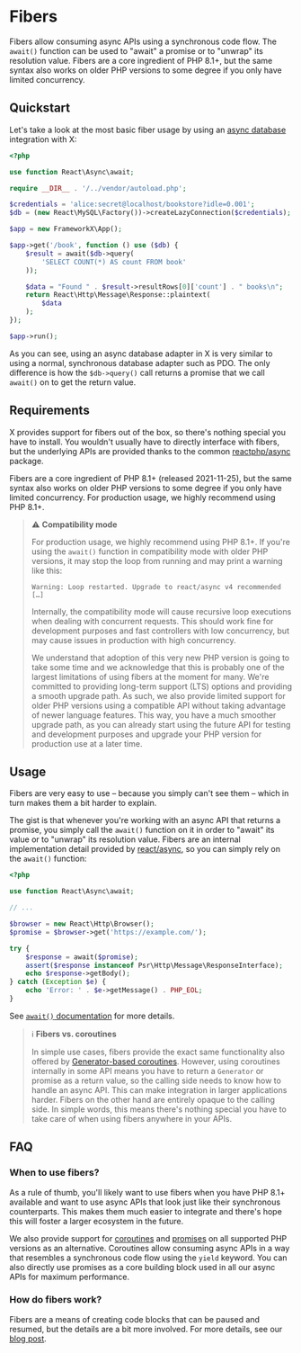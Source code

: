 # Fibers

Fibers allow consuming async APIs using a synchronous code flow. The `await()`
function can be used to "await" a promise or to "unwrap" its resolution value.
Fibers are a core ingredient of PHP 8.1+, but the same syntax also works on
older PHP versions to some degree if you only have limited concurrency.

## Quickstart

Let's take a look at the most basic fiber usage by using an
[async database](../integrations/database.md) integration with X:

```php title="public/index.php"
<?php

use function React\Async\await;

require __DIR__ . '/../vendor/autoload.php';

$credentials = 'alice:secret@localhost/bookstore?idle=0.001';
$db = (new React\MySQL\Factory())->createLazyConnection($credentials);

$app = new FrameworkX\App();

$app->get('/book', function () use ($db) {
    $result = await($db->query(
        'SELECT COUNT(*) AS count FROM book'
    ));

    $data = "Found " . $result->resultRows[0]['count'] . " books\n";
    return React\Http\Message\Response::plaintext(
        $data
    );
});

$app->run();
```

As you can see, using an async database adapter in X is very similar to using
a normal, synchronous database adapter such as PDO. The only difference is how
the `$db->query()` call returns a promise that we call `await()` on to get the
return value.

## Requirements

X provides support for fibers out of the box, so there's nothing special you
have to install. You wouldn't usually have to directly interface with fibers,
but the underlying APIs are provided thanks to the common
[reactphp/async](https://github.com/reactphp/async) package.

Fibers are a core ingredient of PHP 8.1+ (released 2021-11-25), but the same
syntax also works on older PHP versions to some degree if you only have limited
concurrency. For production usage, we highly recommend using PHP 8.1+.

> ⚠️ **Compatibility mode**
>
> For production usage, we highly recommend using PHP 8.1+. If you're using the
> `await()` function in compatibility mode with older PHP versions, it may stop
> the loop from running and may print a warning like this:
>
> ```
> Warning: Loop restarted. Upgrade to react/async v4 recommended […]
> ```
>
> Internally, the compatibility mode will cause recursive loop executions when
> dealing with concurrent requests. This should work fine for development
> purposes and fast controllers with low concurrency, but may cause issues in
> production with high concurrency.
>
> We understand that adoption of this very new PHP version is going to take some
> time and we acknowledge that this is probably one of the largest limitations
> of using fibers at the moment for many. We're committed to providing long-term
> support (LTS) options and providing a smooth upgrade path. As such, we also
> provide limited support for older PHP versions using a compatible API without
> taking advantage of newer language features. This way, you have a much
> smoother upgrade path, as you can already start using the future API for
> testing and development purposes and upgrade your PHP version for production
> use at a later time.

## Usage

Fibers are very easy to use – because you simply can't see them – which in turn
makes them a bit harder to explain.

The gist is that whenever you're working with an async API that returns a
promise, you simply call the `await()` function on it in order to "await" its
value or to "unwrap" its resolution value. Fibers are an internal implementation
detail provided by [react/async](https://github.com/reactphp/async), so you
can simply rely on the `await()` function:

```php
<?php

use function React\Async\await;

// ...

$browser = new React\Http\Browser();
$promise = $browser->get('https://example.com/');

try {
    $response = await($promise);
    assert($response instanceof Psr\Http\Message\ResponseInterface);
    echo $response->getBody();
} catch (Exception $e) {
    echo 'Error: ' . $e->getMessage() . PHP_EOL;
}
```

See [`await()` documentation](https://github.com/reactphp/async#await) for more
details.

> ℹ️ **Fibers vs. coroutines**
>
> In simple use cases, fibers provide the exact same functionality also offered
> by [Generator-based coroutines](coroutines.md). However, using coroutines
> internally in some API means you have to return a `Generator` or promise as a
> return value, so the calling side needs to know how to handle an async API.
> This can make integration in larger applications harder. Fibers on the other
> hand are entirely opaque to the calling side. In simple words, this means
> there's nothing special you have to take care of when using fibers anywhere
> in your APIs.

## FAQ

### When to use fibers?

As a rule of thumb, you'll likely want to use fibers when you have PHP 8.1+
available and want to use async APIs that look just like their synchronous
counterparts. This makes them much easier to integrate and there's hope this
will foster a larger ecosystem in the future.

We also provide support for [coroutines](coroutines.md) and
[promises](promises.md) on all supported PHP versions as an alternative.
Coroutines allow consuming async APIs in a way that resembles a synchronous
code flow using the `yield` keyword. You can also directly use promises as a
core building block used in all our async APIs for maximum performance.

### How do fibers work?

Fibers are a means of creating code blocks that can be paused and resumed, but
the details are a bit more involved. For more details, see our
[blog post](https://clue.engineering/2021/fibers-in-php).
